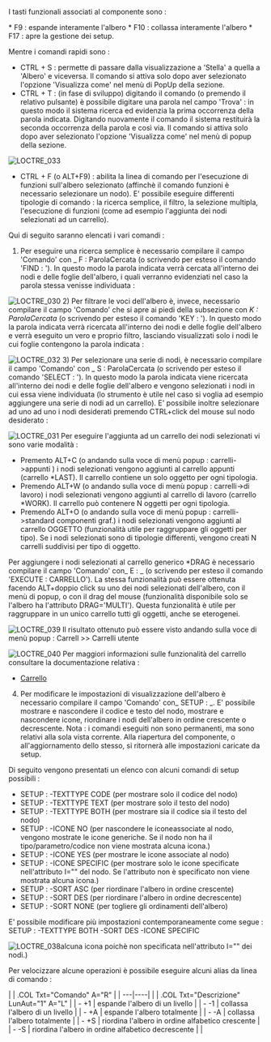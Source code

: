 I tasti funzionali associati al componente sono : 

 \*  F9 :  espande interamente l'albero
 \*  F10 :  collassa interamente l'albero
 \*  F17 :  apre la gestione dei setup.

Mentre i comandi rapidi sono : 

-  CTRL + S :  permette di passare dalla visualizzazione a 'Stella' a quella a 'Albero' e viceversa. Il comando si attiva solo dopo aver selezionato l'opzione 'Visualizza come' nel menù di PopUp della sezione.
-  CTRL + T :  (in fase di sviluppo) digitando il comando (o premendo il relativo pulsante) è possibile digitare una parola nel campo 'Trova' :  in questo modo il sistema ricerca ed evidenzia la prima occorrenza  della parola indicata. Digitando nuovamente il comando il sistema restituirà la seconda occorrenza della parola e così via.  Il comando si attiva solo dopo aver selezionato l'opzione 'Visualizza come' nel menù di popup della sezione.

![LOCTRE_033](http://localhost:3000/immagini/MBDOC_OPE-LOCTRE_05/LOCTRE_033.png)
-  CTRL + F (o ALT+F9) :  abilita la linea di comando per l'esecuzione di funzioni sull'albero selezionato (affinchè il comando funzioni è necessario selezionare un nodo). E' possibile eseguire differenti tipologie di comando :  la ricerca semplice, il filtro, la selezione multipla, l'esecuzione di funzioni (come ad esempio l'aggiunta dei nodi selezionati ad un carrello).

Qui di seguito saranno elencati i vari comandi : 

1) Per eseguire una ricerca semplice è necessario compilare il campo 'Comando' con _ F : ParolaCercata (o scrivendo per esteso il comando 'FIND : '). In questo modo la parola indicata verrà cercata all'interno dei nodi e delle foglie dell'albero, i quali verranno  evidenziati nel caso la parola stessa venisse individuata : 

![LOCTRE_030](http://localhost:3000/immagini/MBDOC_OPE-LOCTRE_05/LOCTRE_030.png)
2) Per filtrare le voci dell'albero è, invece, necessario compilare il campo 'Comando' che si apre ai piedi della subsezione con _K : ParolaCercata_ (o scrivendo per esteso il comando 'KEY : '). In questo modo la parola indicata verrà ricercata all'interno dei nodi e delle foglie dell'albero e verrà eseguito un vero e proprio filtro, lasciando visualizzati solo i nodi le cui foglie contengono la parola indicata : 

![LOCTRE_032](http://localhost:3000/immagini/MBDOC_OPE-LOCTRE_05/LOCTRE_032.png)
3) Per selezionare una serie di nodi, è necessario compilare il campo 'Comando' con _ S : ParolaCercata  (o scrivendo per esteso il comando 'SELECT : '). In questo modo la parola indicata viene ricercata all'interno dei nodi e delle foglie dell'albero e vengono selezionati i nodi in cui essa viene individuata (lo strumento è utile nel caso si voglia ad esempio aggiungere una serie di nodi ad un carrello). E' possibile inoltre selezionare ad uno ad uno i nodi desiderati premendo CTRL+click del mouse sul nodo desiderato : 

![LOCTRE_031](http://localhost:3000/immagini/MBDOC_OPE-LOCTRE_05/LOCTRE_031.png)
Per eseguire l'aggiunta ad un carrello dei nodi selezionati vi sono varie modalità : 
-  Premento ALT+C (o andando sulla voce di menù popup :  carrelli->appunti ) i nodi selezionati vengono aggiunti al carrello appunti (carrello \*LAST). Il carrello contiene un solo oggetto per ogni
tipologia.
-  Premendo ALT+W (o andando sulla voce di menù popup :  carrelli->di lavoro) i nodi selezionati vengono aggiunti al carrello di lavoro (carrello \*WORK). Il carrello può contenere N oggetti per ogni
tipologia.
-  Premendo ALT+O (o andando sulla voce di menù popup :  carrelli->standard componenti graf.) i nodi selezionati vengono aggiunti al carrello OGGETTO (funzionalità utile per raggruppare gli oggetti per tipo). Se i nodi selezionati sono di tipologie differenti, vengono creati N carrelli suddivisi per tipo di oggetto.

Per aggiungere i nodi selezionati al carrello generico \*DRAG è necessario compilare il campo 'Comando' con_ E : _  (o scrivendo per esteso il comando 'EXECUTE : CARRELLO'). La stessa funzionalità può essere ottenuta facendo ALT+doppio click su uno dei nodi selezionati dell'albero, con il menù di popup, o con il drag del mouse (funzionalità disponibile solo se l'albero ha l'attributo DRAG='MULTI').
Questa funzionalità è utile per raggruppare in un unico carrello tutti gli oggetti, anche se eterogenei.

![LOCTRE_039](http://localhost:3000/immagini/MBDOC_OPE-LOCTRE_05/LOCTRE_039.png)
Il risultato ottenuto può essere visto andando sulla voce di menù popup :  Carrell >> Carrelli utente

![LOCTRE_040](http://localhost:3000/immagini/MBDOC_OPE-LOCTRE_05/LOCTRE_040.png)
Per maggiori informazioni sulle funzionalità del carrello consultare la documentazione relativa : 
- [Carrello](Sorgenti/DOC/TA/B£AMO/B£CARR)

4) Per modificare le impostazioni di visualizzazione dell'albero è necessario compilare il campo 'Comando' con_ SETUP : _. E' possibile mostrare e nascondere il codice e testo del nodo, mostrare e nascondere icone, riordinare i nodi dell'albero in ordine crescente o decrescente.
Nota :  i comandi eseguiti non sono permanenti, ma sono relativi alla sola vista corrente. Alla riapertura del componente, o all'aggiornamento dello stesso, si ritornerà alle impostazioni caricate da setup.

Di seguito vengono presentati un elenco con alcuni comandi di setup possibili : 
-  SETUP : -TEXTTYPE CODE    (per mostrare solo il codice del nodo)
-  SETUP : -TEXTTYPE TEXT     (per mostrare solo il testo del nodo)
-  SETUP : -TEXTTYPE BOTH    (per mostrare sia il codice sia il testo del nodo)
-  SETUP : -ICONE NO              (per nascondere le iconeassociate al nodo, vengono mostrate le icone generiche. Se il nodo non ha il tipo/parametro/codice non viene mostrata alcuna icona.)
-  SETUP : -ICONE YES             (per mostrare le icone associate al nodo)
-  SETUP : -ICONE SPECIFIC     (per mostrare solo le icone specificate nell'attributo I="" del nodo. Se l'attributo non è specificato non viene mostrata alcuna icona.)
-  SETUP : -SORT ASC              (per riordinare l'albero in ordine crescente)
-  SETUP : -SORT DES              (per riordinare l'albero in ordine decrescente)
-  SETUP : -SORT NONE           (per togliere gli ordinamenti dell'albero)

E' possibile modificare più impostazioni contemporaneamente come segue : 
SETUP : -TEXTTYPE BOTH -SORT DES -ICONE SPECIFIC

![LOCTRE_038](http://localhost:3000/immagini/MBDOC_OPE-LOCTRE_05/LOCTRE_038.png)alcuna icona poichè non specificata nell'attributo I="" dei nodi.)

Per velocizzare alcune operazioni è possibile eseguire alcuni alias da linea di comando : 

| 
| .COL Txt="Comando" A="R" |
| ---|----|
| 
| .COL Txt="Descrizione" LunAut="1" A="L" |
| - +1 | espande l'albero di un livello |
| - -1  | collassa l'albero di un livello |
| - +A | espande l'albero totalmente |
| - -A  | collassa l'albero totalmente |
| - +S | riordina l'albero in ordine alfabetico crescente |
| - -S  | riordina l'albero in ordine alfabetico decrescente |
| 

